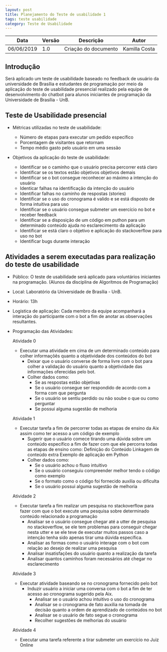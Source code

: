 ```yaml
---
layout: post
title: Planejamento do Teste de usabilidade 1
tags: teste usabilidade 
category: Teste de Usabilidade
---
```


|Data   |Versão   |Descrição   |Autor   |
|---|---|---|---|
|06/06/2019   | 1.0  |Criação do documento   |Kamilla Costa   |


## Introdução
Será aplicado um teste de usabilidade baseado no feedback de usuário da universidade de Brasília e estudantes de programação por meio da aplicação do teste de usabilidade presencial realizado pela equipe de desenvolvimento do chatbot para alunos iniciantes de programação da Universidade de Brasília - UnB.


## Teste de Usabilidade presencial

* Métricas utilizadas no teste de usabilidade:
    - Número de etapas para executar um pedido específico
    - Porcentagem de visitantes que retornam
    - Tempo médio gasto pelo usuário em uma sessão

* Objetivos da aplicação do teste de usabilidade:
    - Identificar se o caminho que o usuário precisa percorrer está claro
    - Identificar se os textos estão objetivos objetivos demais
    - Identificar se o bot consegue reconhecer ao máximo a intenção do usuário
    - Identicar falhas na identificação da intenção do usuário
    - Identificar falhas no caminho de respostas (stories)
    - Identificar se o uso do cronograma é valido e se está disposto de forma intuitiva para uso
    - Identificar se o usuário consegue submeter um exercício no bot e receber feedback
    - Identificar se a disposição de um código em puthon para um determinado conteúdo ajuda no esclarecimento da aplicação
    - Identificar se está claro o objetivo e aplicação do stackoverflow para uso no bot
    - Identificar bugs durante interação


## Atividades a serem executadas para realização do teste de usabilidade

* Público: O teste de usabilidade será aplicado para voluntários iniciantes na programação. (Alunos da disciplina de Algorítmos de Programação)

* Local: Laboratório da Universidade de Brasília - UnB.

* Horário: 13h

* Logistica de aplicação: Cada membro da equipe acompanhará a interação do participante com o bot a fim de anotar as observações resultantes.

* Programação das Atividades:

    Atividade 0
    - Executar uma atividade em cima de um determinado conteúdo para colher informaçõẽs quanto a objetividade dos conteúdos do bot
        * Deixar que o usuário converse de forma livre com o bot para colher a validação do usuário quanto a objetividade das informações oferecidas pelo bot.
        * Colher dados como: 
            - Se as respostas estão objetivas
            - Se o usuário consegue ser respondido de acordo com a forma com que pergunta
            - Se o usuário se sentiu perdido ou não soube o que ou como perguntar
            - Se possui alguma sugestão de melhoria


    Atividade 1
    - Executar tarefa a fim de percorrer todas as etapas de ensino da Aix assim como ter acesso a um código de exemplo
        * Sugerir que o usuário comece tirando uma dúvida sobre um conteúdo específico a fim de fazer com que ele percorra todas as etapas de ensino como:
            Definição do Conteúdo
            Linkagem de conteúdo extra
            Exemplo de aplicação em Python
        * Colher dados como:
            - Se o usuário achou o fluxo intuitivo
            - Se o usuário conseguiu compreender melhor tendo o código como exemplo
            - Se o formato como o código foi fornecido auxilia ou dificulta
            - Se o usuário possui alguma sugestão de melhoria


    Atividade 2
    - Executar tarefa a fim realizar um pesquisa no stackoverflow para fazer com que o bot execute uma pesquisa sobre determinado conteúdo relacionado a programação
        - Analisar se o usuário consegue chegar até a utter de pesquisa no stackoverflow, se ele tem problemas para conseguir chegar nesta utter e se ele teve de executar muitos passos caso a intenção tenha sido apenas tirar uma dúvida específica.
        - Analisar as formas como o usuário interage com o bot com relação ao desejo de realizar uma pesquisa
        - Analisar insatisfações do usuário quanto a realização da tarefa
        - Analisar quantos caminhos foram necessários até chegar no esclarecimento


    Atividade 3
    - Executar atividade baseando se no cronograma fornecido pelo bot
        * Induzir usuário a iniciar uma conversa com o bot a fim de ter acesso ao cronograma sugerido pela Aix.
            - Analisar se o usuário achou intuitivo o uso do cronograma
            - Analisar se o cronograma de fato auxilia na tomada de decisão quanto a ordem de aprendizado de conteúdos no bot
            - Analisar se o usuário de fato segue o cronograma
            - Recolher sugestões de melhorias do usuário


    Atividade 4 
    - Executar uma tarefa referente a tirar submeter um exercício no Juiz Online



